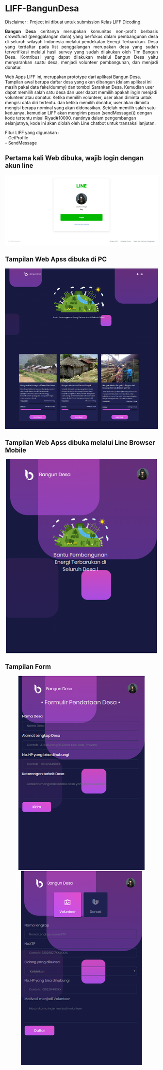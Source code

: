 # LIFF-BangunDesa
Disclaimer : Project ini dibuat untuk submission Kelas LIFF Dicoding.

<p align="justify"><b>Bangun Desa</b> ceritanya merupakan komunitas non-profit berbasis crowdfund (penggalangan dana) yang berfokus dalam pembangunan desa di seluruh wilayah Indonesia melalui pendekatan Energi Terbarukan. Desa yang terdaftar pada list penggalangan merupakan desa yang sudah terverifikasi melalui hasil survey yang sudah dilakukan oleh Tim Bangun Desa. Kontribusi yang dapat dilakukan melalui Bangun Desa yaitu menyarankan suatu desa, menjadi volunteer pembangunan, dan menjadi donatur.

Web Apps LIFF ini, merupakan prototype dari aplikasi Bangun Desa. Tampilan awal berupa daftar desa yang akan dibangun (dalam aplikasi ini masih pakai data fake/dummy) dan tombol Sarankan Desa. Kemudian user dapat memilih salah satu desa dan user dapat memilih apakah ingin menjadi volunteer atau donatur. Ketika memilih volunteer, user akan diminta untuk mengisi data diri tertentu. dan ketika memilih donatur, user akan diminta mengisi berapa nominal yang akan didonasikan. Setelah memilih salah satu keduanya, kemudian LIFF akan mengirim pesan (sendMessage()) dengan kode tertentu misal Riyad#10000. nantinya dalam pengembangan selanjutnya, kode ini akan diolah oleh Line chatbot untuk transaksi lanjutan. 
</p>
Fitur LIFF yang digunakan :
<br>
- GetProfile
<br>
- SendMessage
<br>

## Pertama kali Web dibuka, wajib login dengan akun line
<p align="center">
  <img src="https://github.com/riyadfebrian/LIFF-BangunDesa/blob/master/screenshot/LineLogin.png">
</p>

## Tampilan Web Apss dibuka di PC
<p align="center">
  <img src="https://github.com/riyadfebrian/LIFF-BangunDesa/blob/master/screenshot/webview.png">
</p>

## Tampilan Web Apss dibuka melalui Line Browser Mobile
<p align="center">
  <img width="auto" height="640" src="https://github.com/riyadfebrian/LIFF-BangunDesa/blob/master/screenshot/mobileview.png">
</p>

## Tampilan Form
<p align="center">
  <img width="auto" height="640" src="https://github.com/riyadfebrian/LIFF-BangunDesa/blob/master/screenshot/form1.png">
  <img width="auto" height="640" src="https://github.com/riyadfebrian/LIFF-BangunDesa/blob/master/screenshot/form2.png">
</p>

